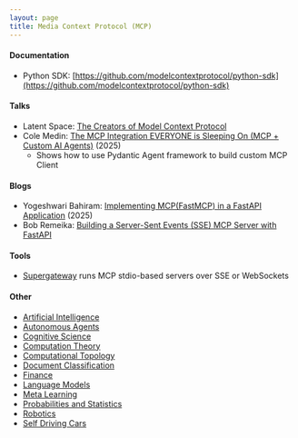 ```yaml
---
layout: page
title: Media Context Protocol (MCP)
---
```


#### Documentation
* Python SDK: [https://github.com/modelcontextprotocol/python-sdk](https://github.com/modelcontextprotocol/python-sdk)

#### Talks
* Latent Space: [The Creators of Model Context Protocol](https://www.youtube.com/watch?v=m2VqaNKstGc)
* Cole Medin: [The MCP Integration EVERYONE is Sleeping On (MCP + Custom AI Agents)](https://www.youtube.com/watch?v=soC4n-nKWF8) (2025)
  * Shows how to use Pydantic Agent framework to build custom MCP Client

#### Blogs
* Yogeshwari Bahiram: [Implementing MCP(FastMCP) in a FastAPI Application](https://medium.com/@yogeshwaribahiram2000/implementing-mcp-architecture-in-a-fastapi-application-f513989b65d9) (2025)
* Bob Remeika: [Building a Server-Sent Events (SSE) MCP Server with FastAPI](https://www.ragie.ai/blog/building-a-server-sent-events-sse-mcp-server-with-fastapi)

#### Tools
* [Supergateway](https://github.com/supercorp-ai/supergateway) runs MCP stdio-based servers over SSE or WebSockets

#### Other
* [Artificial Intelligence](/artificial_intelligence)
* [Autonomous Agents](/autonomous_agents)
* [Cognitive Science](/cognitive_science)
* [Computation Theory](/computation_theory)
* [Computational Topology](/computational_topology)
* [Document Classification](/document_classification)
* [Finance](/finance)
* [Language Models](/language_models)
* [Meta Learning](/meta_learning)
* [Probabilities and Statistics](/probabilities_and_statistics)
* [Robotics](/robotics)
* [Self Driving Cars](/self_driving_cars)

